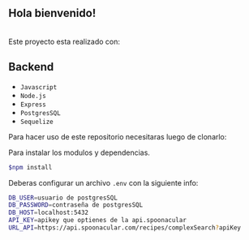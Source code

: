 ## Hola bienvenido!
<br>
Este proyecto esta realizado con:

## Backend
- `Javascript`
- `Node.js`
- `Express`
- `PostgresSQL`
- `Sequelize`


Para hacer uso de este repositorio necesitaras luego de clonarlo:

Para instalar los modulos y dependencias.
```bash
$npm install
```

Deberas configurar un archivo `.env` con la siguiente info:
```bash
DB_USER=usuario de postgresSQL
DB_PASSWORD=contraseña de postgresSQL
DB_HOST=localhost:5432
API_KEY=apikey que optienes de la api.spoonacular
URL_API=https://api.spoonacular.com/recipes/complexSearch?apiKey
```